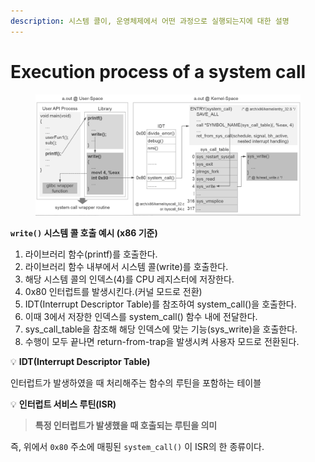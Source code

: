```yaml
---
description: 시스템 콜이, 운영체제에서 어떤 과정으로 실행되는지에 대한 설명
---
```


# Execution process of a system call

<figure><img src="../../../.gitbook/assets/image (3) (1) (1) (1) (1).png" alt=""><figcaption></figcaption></figure>

**`write()` 시스템 콜 호출 예시 (x86 기준)**

1. 라이브러리 함수(printf)를 호출한다.
2. 라이브러리 함수 내부에서 시스템 콜(write)를 호출한다.
3. 해당 시스템 콜의 인덱스(4)를 CPU 레지스터에 저장한다.
4. 0x80 인터럽트를 발생시킨다.(커널 모드로 전환)
5. IDT(Interrupt Descriptor Table)를 참조하여 system\_call()을 호출한다.
6. 이때 3에서 저장한 인덱스를 system\_call() 함수 내에 전달한다.
7. sys\_call\_table을 참조해 해당 인덱스에 맞는 기능(sys\_write)을 호출한다.
8. 수행이 모두 끝나면 return-from-trap을 발생시켜 사용자 모드로 전환된다.



💡 **IDT(Interrupt Descriptor Table)**

인터럽트가 발생하였을 때 처리해주는 함수의 루틴을 포함하는 테이블



&#x20;💡 **인터럽트 서비스 루틴(ISR)**

> **특정 인터럽트가 발생했을 때 호출되는 루틴을 의미**

즉, 위에서 `0x80` 주소에 매핑된 `system_call()` 이 ISR의 한 종류이다.

